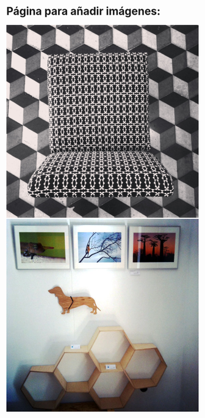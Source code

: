 
# Página para añadir imágenes:

![IMG_5430.JPG](/images/IMG_5430.JPG)
![FlyerPERRO.jpg](/images/FlyerPERRO.jpg)
